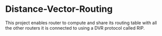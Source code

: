 # Distance-Vector-Routing
This project enables router to compute and share its routing table with all the other routers it is connected to using a DVR protocol called RIP.
